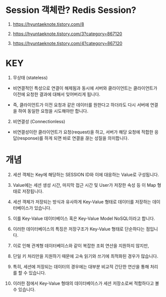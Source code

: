 # Session 객체란? Redis Session?

1. https://hyuntaeknote.tistory.com/8

2. https://hyuntaeknote.tistory.com/3?category=867120

3. https://hyuntaeknote.tistory.com/4?category=867120

# KEY 

1. 무상태 (stateless)

- 비연결적인 특성으로 연결이 해제됨과 동시에 서버와 클라이언트는 클라이언트가 이전에 요청한 결과에 대해서 잊어버리게 됩니다.

- 즉, 클라이언트가 이전 요청과 같은 데이터를 원한다고 하더라도 다시 서버에 연결을 하여 동일한 요청을 시도해야만 합니다.

2. 비연결성 (Connectionless)

- 비연결성이란 클라이언트가 요청(request)을 하고, 서버가 해당 요청에 적합한 응답(response)를 하게 되면 바로 연결을 끊는 성질을 의미합니다. 

# 개념

2. 세션 객체는 Key에 해당하는 SESSION ID와 이에 대응하는 Value로 구성됩니다.

3. Value에는 세션 생성 시간, 마지막 접근 시간 및 User가 저장한 속성 등 이 Map 형태로 저장됩니다.

4. 세션 객체가 저장되는 방식과 유사하게 Key-Value 형태로 데이터를 저장하는 데이터베이스가 있습니다.

5. 이를 Key-Value 데이터베이스 혹은 Key-Value Model NoSQL이라고 합니다.

6. 이러한 데이터베이스의 특징은 저장구조가 Key-Value 형태로 단순하다는 점입니다.

7. 이로 인해 관계형 데이터베이스와 같이 복잡한 조회 연산을 지원하지 않지만,

8. 단일 키 처리만을 지원하기 때문에 고속 읽기와 쓰기에 최적화된 경우가 많습니다.

9. 특히, 세션에 저장되는 데이터의 경우에는 대부분 비교적 간단한 연산을 통해 처리를 할 수 있습니다.

10. 이러한 점에서 Key-Value 형태의 데이터베이스가 세션 저장소로써 적합하다고 볼 수 있습니다.

